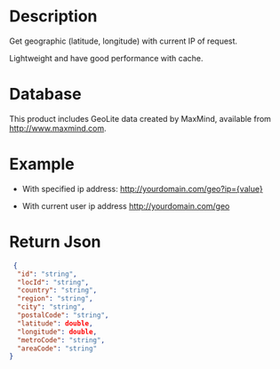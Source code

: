 # Description
Get geographic (latitude, longitude) with current IP of request.

Lightweight and have good performance with cache.

# Database
This product includes GeoLite data created by MaxMind, available from 
<a href="http://www.maxmind.com">http://www.maxmind.com</a>.

# Example
- With specified ip address:
http://yourdomain.com/geo?ip={value}

- With current user ip address
http://yourdomain.com/geo

# Return Json
```json
 {
  "id": "string",
  "locId": "string",
  "country": "string",
  "region": "string",
  "city": "string",
  "postalCode": "string",
  "latitude": double,
  "longitude": double,
  "metroCode": "string",
  "areaCode": "string"
}
```
